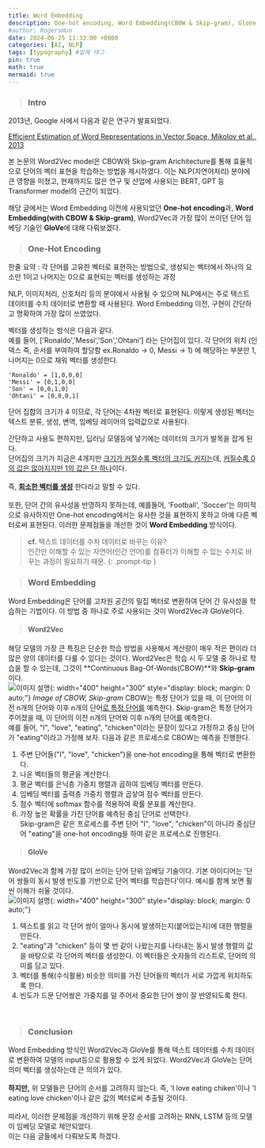 ```yaml
---
title: Word Embedding
description: One-hot encoding, Word Embedding(CBOW & Skip-gram), GloVe
#author: RogersHun
date: 2024-06-25 11:33:00 +0800
categories: [AI, NLP]
tags: [typography] #밑에 태그
pin: true
math: true
mermaid: true 
---
```


> ### Intro

2013년, Google 사에서 다음과 같은 연구가 발표되었다.

[Efficient Estimation of Word Representations in Vector Space, Mikolov et al., 2013](https://www.cambridge.org/core/journals/apsipa-transactions-on-signal-and-information-processing/article/evaluating-word-embedding-models-methods-and-experimental-results/EDF43F837150B94E71DBB36B28B85E79)

본 논문의 Word2Vec model은 CBOW와 Skip-gram Arichitecture를 통해 효율적으로 단어의 벡터 표현을 학습하는 방법을 제시하였다. 이는 NLP(자연어처리) 분야에 큰 영향을 미쳤고, 현재까지도 많은 연구 및 산업에 사용되는 BERT, GPT 등 Transformer model의 근간이 되었다.

해당 글에서는 Word Embedding 이전에 사용되었던 **One-hot encoding**과, **Word Embedding(with CBOW & Skip-gram)**, Word2Vec과 가장 많이 쓰이던 단어 임베딩 기술인 **GloVe**에 대해 다뤄보겠다.



> ### One-Hot Encoding
한줄 요약 : 각 단어를 고유한 벡터로 표현하는 방법으로, 생성되는 벡터에서 하나의 요소만 1이고 나머지는 0으로 표현되는 벡터를 생성하는 과정

NLP, 이미지처리, 신호처리 등의 분야에서 사용될 수 있으며 NLP에서는 주로 텍스트 데이터를 수치 데이터로 변환할 때 사용된다. Word Embedding 이전, 구현이 간단하고 명확하여 가장 많이 쓰였었다. 
   
벡터를 생성하는 방식은 다음과 같다.   
예를 들어, ['Ronaldo','Messi','Son','Ohtani'] 라는 단어집이 있다. 각 단어의 위치 (인덱스 즉, 순서를 부여하여 할당함 ex.Ronaldo -> 0, Messi -> 1) 에 해당하는 부분만 1, 나머지는 0으로 채워 벡터를 생성한다.   
```
'Ronaldo' = [1,0,0,0]
'Messi' = [0,1,0,0]    
'Son' = [0,0,1,0]    
'Ohtani' = [0,0,0,1]   
```
단어 집합의 크기가 4 이므로, 각 단어는 4차원 벡터로 표현된다. 이렇게 생성된 벡터는 텍스트 분류, 생성, 변역, 임베딩 레이어의 입력값으로 사용된다.   
   
간단하고 사용도 편하지만, 딥러닝 모델등에 넣기에는 데이터의 크기가 발목을 잡게 된다.    
단어집의 크기가 지금은 4개지만 <u> 크기가 커질수록 벡터의 크기도 커지는</u>데, <u>커질수록 0의 값은 많아지지만 1의 값은 단 하나</u>이다.   <br>   
즉, **<u>희소한 벡터를 생성</u>** 한다라고 말할 수 있다.   <br>   
또한, 단어 간의 유사성을 반영하지 못하는데, 예를들어, 'Football', 'Soccer'는 의미적으로 유사하지만 One-hot encoding에서는 유사한 것을 표현하지 못하고 아예 다른 벡터로써 표현된다.    이러한 문제점들을 개선한 것이 **Word Embedding** 방식이다.

> **cf.** 텍스트 데이터를 수치 데이터로 바꾸는 이유?   
> 인간만 이해할 수 있는 자연어(인간 언어)를 컴퓨터가 이해할 수 있는 수치로 바꾸는 과정이 필요하기 때문.
{: .prompt-tip }
   
   
>### Word Embedding
   
Word Embedding은 단어를 고차원 공간의 밀집 벡터로 변환하여 단어 간 유사성을 학습하는 기법이다. 이 방법 중 하나로 주로 사용되는 것이 Word2Vec과 GloVe이다.   <br>     

> #### Word2Vec

해당 모델의 가장 큰 특징은 단순한 학습 방법을 사용해서 계산량이 매우 적은 편이라 더 많은 양의 데이터를 다룰 수 있다는 것이다. Word2Vec은 학습 시 두 모델 중 하나로 학습을 할 수 있는데, 그것이 **Continuous Bag-Of-Words(CBOW)**와 **Skip-gram**이다.   
![이미지 설명](/Users/macbookair/RogersHun.github.io/_posts/imgs/IMG_CB4060E4367A-1.jpeg){: width="400" height="300" style="display: block; margin: 0 auto;"}
_Image of CBOW, Skip-gram_
CBOW는 특정 단어가 있을 때, 이 단어의 이전 n개의 단어와 이후 n개의 단어<u>로 특정 단어를</u> 예측한다. Skip-gram은 특정 단어가 주어졌을 때, 이 단어의 이전 n개의 단어와 이후 n개의 단어<u>를</u> 예측한다.   
예를 들어, "I", "love", "eating", "chicken"이라는 문장이 있다고 가정하고 중심 단어가 "eating"이라고 가정해 보자. 다음과 같은 프로세스로 CBOW는 예측을 진행한다.   
1. 주변 단어들("I", "love", "chicken")을 one-hot encoding을 통해 벡터로 변환한다.   
2. 나온 벡터들의 평균을 계산한다.   
3. 평균 벡터를 은닉층 가중치 행렬과 곱하여 임베딩 벡터를 만든다.   
4. 임베딩 벡터를 출력층 가중치 행렬과 곱샇여 점수 벡터를 만든다.   
5. 점수 벡터에 softmax 함수를 적용하여 확률 분표를 계산한다.   
6. 가장 높은 확률을 가진 단어를 예측된 중심 단어로 선택한다.   
Skip-gram은 같은 프로세스를 주변 단어 "I", "love", "chicken"이 아니라 중심단어 "eating"을 one-hot encoding을 하여 같은 프로세스로 진행된다.   

   
>#### GloVe

Word2Vec과 함께 가장 많이 쓰이는 단어 단위 임베딩 기술이다. 기본 아이디어는 '단어 쌍들의 동시 발생 빈도를 기반으로 단어 벡터를 학습한다'이다. 예시를 함께 보면 훨씬 이해가 쉬울 것이다.      
![이미지 설명](/Users/macbookair/RogersHun.github.io/_posts/imgs/IMG_3C95BA5FFE56-1.jpeg){: width="400" height="300" style="display: block; margin: 0 auto;"}   
1. 텍스트를 읽고 각 단어 쌍이 얼마나 동시에 발생하는지(붙어있는지)에 대한 행렬을 만든다.   
2. "eating"과 "chicken" 등이 몇 번 같이 나왔는지를 나타내는 동시 발생 행렬의 값을 바탕으로 각 단어의 벡터를 생성한다. 이 벡터들은 숫자들의 리스트로, 단어의 의미를 담고 있다.   
3. 벡터를 통해(수식활용) 비슷한 의미를 가진 단어들의 벡터가 서로 가깝게 위치하도록 한다.   
4. 빈도가 드문 단어쌍은 가중치를 덜 주어서 중요한 단어 쌍이 잘 반영되도록 한다.   

<br>   

> ### Conclusion   

Word Embedding 방식인 Word2Vec과 GloVe를 통해 텍스트 데이터를 수치 데이터로 변환하여 모델의 input등으로 활용할 수 있게 되었다. Word2Vec과 GloVe는 단어 의미 벡터를 생성하는데 큰 의의가 있다.   
<br>   **하지만,** 위 모델들은 단어의 순서를 고려하지 않는다. 즉, 'I love eating chiken'이나 'I eating love chicken'이나 같은 값의 벡터로써 추출될 것이다.   <br>   
따라서, 이러한 문제점을 개선하기 위해 문장 순서를 고려하는 RNN, LSTM 등의 모델이 임베딩 모델로 제안되었다.   
이는 다음 글들에서 다뤄보도록 하겠다.